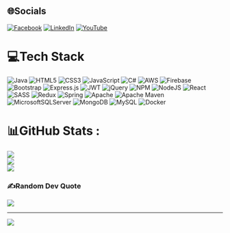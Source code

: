 
## 🌐Socials
[![Facebook](https://img.shields.io/badge/Facebook-%231877F2.svg?logo=Facebook&logoColor=white)](https://facebook.com/https://www.facebook.com/profile.php?id=100021952604584) [![LinkedIn](https://img.shields.io/badge/LinkedIn-%230077B5.svg?logo=linkedin&logoColor=white)](https://linkedin.com/in/https://www.linkedin.com/in/tran-minh-man-4077b8230/) [![YouTube](https://img.shields.io/badge/YouTube-%23FF0000.svg?logo=YouTube&logoColor=white)](https://youtube.com/c/https://www.youtube.com/channel/UCY8L85Rp2JAwHcTCAVFaiiw) 

# 💻Tech Stack
![Java](https://img.shields.io/badge/java-%23ED8B00.svg?style=flat&logo=java&logoColor=white) ![HTML5](https://img.shields.io/badge/html5-%23E34F26.svg?style=flat&logo=html5&logoColor=white) ![CSS3](https://img.shields.io/badge/css3-%231572B6.svg?style=flat&logo=css3&logoColor=white) ![JavaScript](https://img.shields.io/badge/javascript-%23323330.svg?style=flat&logo=javascript&logoColor=%23F7DF1E) ![C#](https://img.shields.io/badge/c%23-%23239120.svg?style=flat&logo=c-sharp&logoColor=white) ![AWS](https://img.shields.io/badge/AWS-%23FF9900.svg?style=flat&logo=amazon-aws&logoColor=white) ![Firebase](https://img.shields.io/badge/firebase-%23039BE5.svg?style=flat&logo=firebase) ![Bootstrap](https://img.shields.io/badge/bootstrap-%23563D7C.svg?style=flat&logo=bootstrap&logoColor=white) ![Express.js](https://img.shields.io/badge/express.js-%23404d59.svg?style=flat&logo=express&logoColor=%2361DAFB) ![JWT](https://img.shields.io/badge/JWT-black?style=flat&logo=JSON%20web%20tokens) ![jQuery](https://img.shields.io/badge/jquery-%230769AD.svg?style=flat&logo=jquery&logoColor=white) ![NPM](https://img.shields.io/badge/NPM-%23000000.svg?style=flat&logo=npm&logoColor=white) ![NodeJS](https://img.shields.io/badge/node.js-6DA55F?style=flat&logo=node.js&logoColor=white) ![React](https://img.shields.io/badge/react-%2320232a.svg?style=flat&logo=react&logoColor=%2361DAFB) ![SASS](https://img.shields.io/badge/SASS-hotpink.svg?style=flat&logo=SASS&logoColor=white) ![Redux](https://img.shields.io/badge/redux-%23593d88.svg?style=flat&logo=redux&logoColor=white) ![Spring](https://img.shields.io/badge/spring-%236DB33F.svg?style=flat&logo=spring&logoColor=white) ![Apache](https://img.shields.io/badge/apache-%23D42029.svg?style=flat&logo=apache&logoColor=white) ![Apache Maven](https://img.shields.io/badge/Apache%20Maven-C71A36?style=flat&logo=Apache%20Maven&logoColor=white) ![MicrosoftSQLServer](https://img.shields.io/badge/Microsoft%20SQL%20Sever-CC2927?style=flat&logo=microsoft%20sql%20server&logoColor=white) ![MongoDB](https://img.shields.io/badge/MongoDB-%234ea94b.svg?style=flat&logo=mongodb&logoColor=white) ![MySQL](https://img.shields.io/badge/mysql-%2300f.svg?style=flat&logo=mysql&logoColor=white) ![Docker](https://img.shields.io/badge/docker-%230db7ed.svg?style=flat&logo=docker&logoColor=white)
# 📊GitHub Stats :
![](https://github-readme-stats.vercel.app/api?username=TranMinhMan040702&theme=radical&hide_border=false&include_all_commits=false&count_private=true)<br/>
![](https://github-readme-streak-stats.herokuapp.com/?user=TranMinhMan040702&theme=radical&hide_border=false)<br/>
![](https://github-readme-stats.vercel.app/api/top-langs/?username=TranMinhMan040702&theme=radical&hide_border=false&include_all_commits=false&count_private=true&layout=compact)



### ✍️Random Dev Quote
![](https://quotes-github-readme.vercel.app/api?type=horizontal&theme=radical)

---
[![](https://visitcount.itsvg.in/api?id=TranMinhMan040702&icon=0&color=5)](https://visitcount.itsvg.in)
